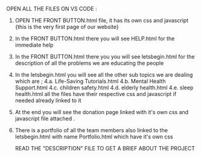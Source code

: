 OPEN ALL THE FILES ON VS CODE :
1. OPEN THE FRONT BUTTON.html file, it has its own css and javascript {this is the very first page of our website}
2. In the FRONT BUTTON.html there you will see HELP.html for the immediate help
3. In the FRONT BUTTON.html there you you will see letsbegin.html for the description of all the problems we are educating the people
4. In the letsbegin.html you will see all the other sub topics we are dealing which are ;
   4.a. Life-Saving Tutorials.html
   4.b. Mental Health Support.html
   4.c. children safety.html
   4.d. elderly health.html
   4.e. sleep health.html
all the files have their respective css and javascript if needed already linked to it
5. At the end you will see the donation page linked with it's own css and javascript file attached .
6. There is a portfolio of all the team members also linked to the letsbegin.html with name Portfolio.html which have it's own css

   READ THE "DESCRIPTION" FILE TO GET A BRIEF ABOUT THE PROJECT
